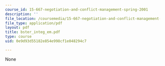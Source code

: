 ```yaml
---
course_id: 15-667-negotiation-and-conflict-management-spring-2001
description: ''
file_location: /coursemedia/15-667-negotiation-and-conflict-management-spring-2001/0e9d93d55182e854e998cf1e048294c7_bster_integ_em.pdf
file_type: application/pdf
layout: pdf
title: bster_integ_em.pdf
type: course
uid: 0e9d93d55182e854e998cf1e048294c7

---
```

None